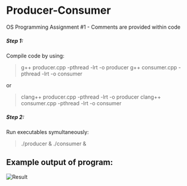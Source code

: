 # Producer-Consumer
OS Programming Assignment #1 - Comments are provided within code

##### Step 1:
Compile code by using:
> g++ producer.cpp -pthread -lrt -o producer 
> g++ consumer.cpp -pthread -lrt -o consumer
> 
or 
> clang++ producer.cpp -pthread -lrt -o producer
> clang++ consumer.cpp -pthread -lrt -o consumer

##### Step 2:
Run executables symultaneously:
> ./producer & ./consumer &

## Example output of program:

![Result](https://i.imgur.com/QkEiclU.png)
